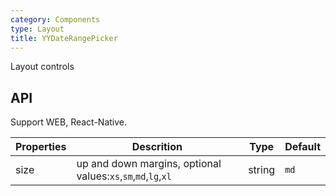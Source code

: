 ```yaml
---
category: Components
type: Layout
title: YYDateRangePicker
---
```


Layout controls

## API

Support WEB, React-Native.

Properties | Descrition | Type | Default
-----------|------------|------|--------
| size   |  up and down margins, optional values:`xs`,`sm`,`md`,`lg`,`xl` | string | `md`  |
